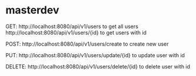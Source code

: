 # masterdev

GET: http://localhost:8080/api/v1/users to get all users
     http://localhost:8080/api/v1/users/{id} to get users with id 

POST: http://localhost:8080/api/v1/users/create to create new user

PUT: http://localhost:8080/api/v1/users/update/{id} to update user with id

DELETE: http://localhost:8080/api/v1/users/delete/{id} to delete user with id

